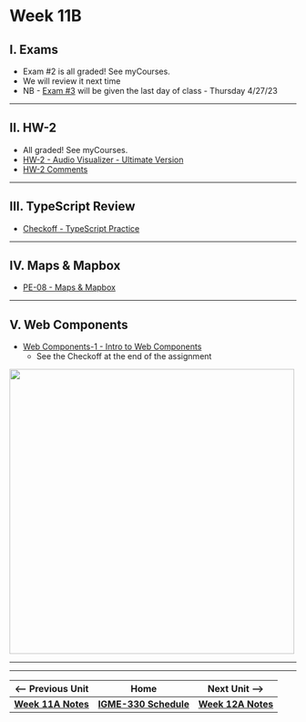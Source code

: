 # Week 11B

## I. Exams

- Exam #2 is all graded! See myCourses.
- We will review it next time
- NB - [Exam #3](../notes/exam-3-details.md) will be given the last day of class - Thursday 4/27/23

<hr>

## II. HW-2
- All graded! See myCourses.
- [HW-2 - Audio Visualizer - Ultimate Version](../hw/hw-2.md)
- [HW-2 Comments](../hw/hw-2-comments.md)

<hr>

## III. TypeScript Review
- [Checkoff - TypeScript Practice](../checkoffs/typescript-practice.md)

<hr>

## IV. Maps & Mapbox

- [PE-08 - Maps & Mapbox](https://github.com/tonethar/IGME-330-Spring-2023/blob/main/pe/pe-08.md)

<hr>

## V. Web Components
- [Web Components-1 - Intro to Web Components](../notes/wc-1.md)
  - See the Checkoff at the end of the assignment

<img src="https://static.wikia.nocookie.net/memoryalpha/images/3/38/Pavel_Chekov%2C_2267.jpg/revision/latest?cb=20130205055408&path-prefix=en" width="500" height="500" />



<hr><hr>


| <-- Previous Unit | Home | Next Unit -->
| --- | --- | --- 
| [**Week 11A Notes**](11A.md)  |  [**IGME-330 Schedule**](../schedule.md) | [**Week 12A Notes**](12A.md)

